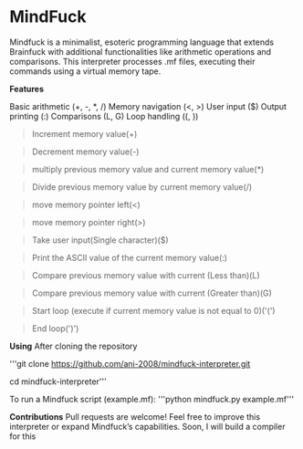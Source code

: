 # MindFuck
Mindfuck is a minimalist, esoteric programming language that extends Brainfuck with additional functionalities like arithmetic operations and comparisons. This interpreter processes .mf files, executing their commands using a virtual memory tape.

**Features**

Basic arithmetic (+, -, *, /)
Memory navigation (<, >)
User input ($)
Output printing (:)
Comparisons (L, G)
Loop handling ((, ))

>Increment memory value(+)

>Decrement memory value(-)

>multiply previous memory value and current memory value(*)

>Divide previous memory value by current memory value(/)

>move memory pointer left(<)

>move memory pointer right(>)

>Take user input(Single character)($)

>Print the ASCII value of the current memory value(:)

>Compare previous memory value with current (Less than)(L)

>Compare previous memory value with current (Greater than)(G)

>Start loop (execute if current memory value is not equal to 0)('(')

>End loop(')')


**Using**
After cloning the repository

'''git clone https://github.com/ani-2008/mindfuck-interpreter.git

cd mindfuck-interpreter'''

To run a Mindfuck script (example.mf):
'''python mindfuck.py example.mf'''

**Contributions**
Pull requests are welcome! Feel free to improve this interpreter or expand Mindfuck’s capabilities.
Soon, I will build a compiler for this
